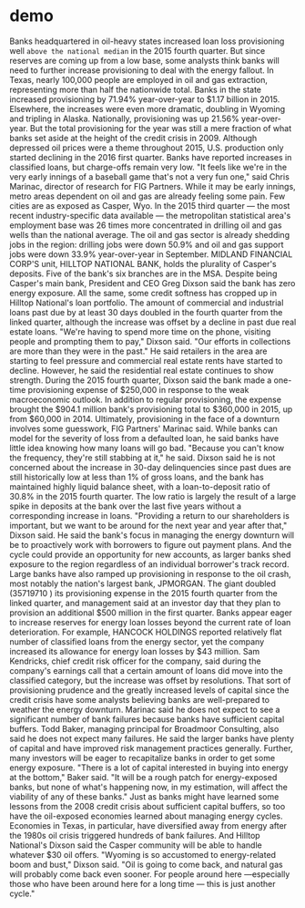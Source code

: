 # demo
Banks headquartered in oil-heavy states increased loan loss provisioning well ```above the national median``` in the 2015 fourth quarter. But since reserves are coming up from a low base, some analysts think banks will need to further increase provisioning to deal with the energy fallout.
In Texas, nearly 100,000 people are employed in oil and gas extraction, representing more than half the nationwide total. Banks in the state increased provisioning by 71.94% year-over-year to $1.17 billion in 2015. 
Elsewhere, the increases were even more dramatic, doubling in Wyoming and tripling in Alaska. Nationally, provisioning was up 21.56% year-over-year. But the total provisioning for the year was still a mere fraction of what banks set aside at the height of the credit crisis in 2009. Although depressed oil prices were a theme throughout 2015, U.S. production only started declining in the 2016 first quarter. Banks have reported increases in classified loans, but charge-offs remain very low.
"It feels like we're in the very early innings of a baseball game that's not a very fun one," said Chris Marinac, director of research for FIG Partners.
While it may be early innings, metro areas dependent on oil and gas are already feeling some pain. Few cities are as exposed as Casper, Wyo. In the 2015 third quarter — the most recent industry-specific data available — the metropolitan statistical area's employment base was 26 times more concentrated in drilling oil and gas wells than the national average. The oil and gas sector is already shedding jobs in the region: drilling jobs were down 50.9% and oil and gas support jobs were down 33.9% year-over-year in September.
MIDLAND FINANCIAL CORP'S unit, HILLTOP NATIONAL BANK, holds the plurality of Casper's deposits. Five of the bank's six branches are in the MSA. Despite being Casper's main bank, President and CEO Greg Dixson said the bank has zero energy exposure. 
All the same, some credit softness has cropped up in Hilltop National's loan portfolio. The amount of commercial and industrial loans past due by at least 30 days doubled in the fourth quarter from the linked quarter, although the increase was offset by a decline in past due real estate loans.
"We're having to spend more time on the phone, visiting people and prompting them to pay," Dixson said. "Our efforts in collections are more than they were in the past."
He said retailers in the area are starting to feel pressure and commercial real estate rents have started to decline. However, he said the residential real estate continues to show strength.
During the 2015 fourth quarter, Dixson said the bank made a one-time provisioning expense of $250,000 in response to the weak macroeconomic outlook. In addition to regular provisioning, the expense brought the $904.1 million bank's provisioning total to $360,000 in 2015, up from $60,000 in 2014.
Ultimately, provisioning in the face of a downturn involves some guesswork, FIG Partners' Marinac said. While banks can model for the severity of loss from a defaulted loan, he said banks have little idea knowing how many loans will go bad.
"Because you can't know the frequency, they're still stabbing at it," he said.
Dixson said he is not concerned about the increase in 30-day delinquencies since past dues are still historically low at less than 1% of gross loans, and the bank has maintained highly liquid balance sheet, with a loan-to-deposit ratio of 30.8% in the 2015 fourth quarter. The low ratio is largely the result of a large spike in deposits at the bank over the last five years without a corresponding increase in loans.
"Providing a return to our shareholders is important, but we want to be around for the next year and year after that," Dixson said.
He said the bank's focus in managing the energy downturn will be to proactively work with borrowers to figure out payment plans. And the cycle could provide an opportunity for new accounts, as larger banks shed exposure to the region regardless of an individual borrower's track record.
Large banks have also ramped up provisioning in response to the oil crash, most notably the nation's largest bank, JPMORGAN. The giant doubled (35719710 ) its provisioning expense in the 2015 fourth quarter from the linked quarter, and management said at an investor day that they plan to provision an additional $500 million in the first quarter. 
Banks appear eager to increase reserves for energy loan losses beyond the current rate of loan deterioration. For example, HANCOCK HOLDINGS reported relatively flat number of classified loans from the energy sector, yet the company increased its allowance for energy loan losses by $43 million. Sam Kendricks, chief credit risk officer for the company, said during the company's earnings call that a certain amount of loans did move into the classified category, but the increase was offset by resolutions.
That sort of provisioning prudence and the greatly increased levels of capital since the credit crisis have some analysts believing banks are well-prepared to weather the energy downturn. Marinac said he does not expect to see a significant number of bank failures because banks have sufficient capital buffers.
Todd Baker, managing principal for Broadmoor Consulting, also said he does not expect many failures. He said the larger banks have plenty of capital and have improved risk management practices generally. Further, many investors will be eager to recapitalize banks in order to get some energy exposure.
"There is a lot of capital interested in buying into energy at the bottom," Baker said. "It will be a rough patch for energy-exposed banks, but none of what's happening now, in my estimation, will affect the viability of any of these banks."
Just as banks might have learned some lessons from the 2008 credit crisis about sufficient capital buffers, so too have the oil-exposed economies learned about managing energy cycles. Economies in Texas, in particular, have diversified away from energy after the 1980s oil crisis triggered hundreds of bank failures.
And Hilltop National's Dixson said the Casper community will be able to handle whatever $30 oil offers.
"Wyoming is so accustomed to energy-related boom and bust," Dixson said. "Oil is going to come back, and natural gas will probably come back even sooner. For people around here —especially those who have been around here for a long time — this is just another cycle."
